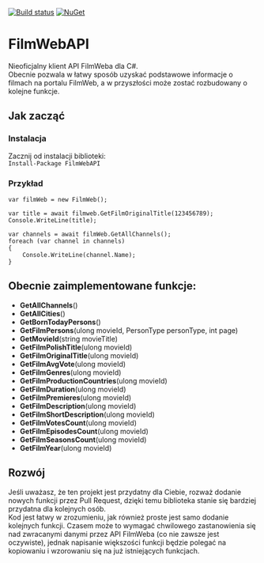 [![Build status](https://ci.appveyor.com/api/projects/status/bes1sload217ypag/branch/master?svg=true)](https://ci.appveyor.com/project/nickofc/filmweb-api/branch/master)
[![NuGet](https://img.shields.io/nuget/v/FilmWebAPI.svg)](https://www.nuget.org/packages/FilmWebAPI)

# FilmWebAPI

Nieoficjalny klient API FilmWeba dla C#.  
Obecnie pozwala w łatwy sposób uzyskać podstawowe informacje o filmach na portalu FilmWeb, a w przyszłości może zostać rozbudowany o kolejne funkcje.

## Jak zacząć

### Instalacja

Zacznij od instalacji biblioteki:  
```Install-Package FilmWebAPI```

### Przykład

```
var filmWeb = new FilmWeb();  

var title = await filmweb.GetFilmOriginalTitle(123456789);
Console.WriteLine(title);

var channels = await filmWeb.GetAllChannels();  
foreach (var channel in channels)  
{
    Console.WriteLine(channel.Name);  
}  
```  

## Obecnie zaimplementowane funkcje:  
- **GetAllChannels**()  
- **GetAllCities**()  
- **GetBornTodayPersons**()  
- **GetFilmPersons**(ulong movieId, PersonType personType, int page)  
- **GetMovieId**(string movieTitle)  
- **GetFilmPolishTitle**(ulong movieId)  
- **GetFilmOriginalTitle**(ulong movieId)  
- **GetFilmAvgVote**(ulong movieId)  
- **GetFilmGenres**(ulong movieId)  
- **GetFilmProductionCountries**(ulong movieId)  
- **GetFilmDuration**(ulong movieId)  
- **GetFilmPremieres**(ulong movieId)  
- **GetFilmDescription**(ulong movieId)  
- **GetFilmShortDescription**(ulong movieId)  
- **GetFilmVotesCount**(ulong movieId)  
- **GetFilmEpisodesCount**(ulong movieId)  
- **GetFilmSeasonsCount**(ulong movieId)  
- **GetFilmYear**(ulong movieId)  

## Rozwój  
Jeśli uważasz, że ten projekt jest przydatny dla Ciebie, rozważ dodanie nowych funkcji przez Pull Request, dzięki temu biblioteka stanie się bardziej przydatna dla kolejnych osób.  
Kod jest łatwy w zrozumieniu, jak również proste jest samo dodanie kolejnych funkcji. Czasem może to wymagać chwilowego zastanowienia się nad zwracanymi danymi przez API FilmWeba (co nie zawsze jest oczywiste), jednak napisanie większości funkcji będzie polegać na kopiowaniu i wzorowaniu się na już istniejących funkcjach.
